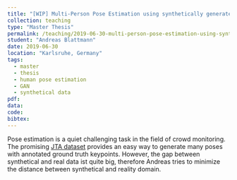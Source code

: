 ```yaml
---
title: "[WIP] Multi-Person Pose Estimation using synthetically generated Data"
collection: teaching
type: "Master Thesis"
permalink: /teaching/2019-06-30-multi-person-pose-estimation-using-synthetically-generated-data
student: "Andreas Blattmann"
date: 2019-06-30
location: "Karlsruhe, Germany"
tags:
  - master
  - thesis
  - human pose estimation
  - GAN
  - synthetical data
pdf:
data:
code:
bibtex:
---
```


Pose estimation is a quiet challenging task in the field of crowd monitoring. The promising [JTA dataset](http://aimagelab.ing.unimore.it/jta) provides an easy way to generate many poses with annotated ground truth keypoints. However, the gap between synthetical and real data ist quite big, therefore Andreas tries to minimize the distance between synthetical and reality domain.
